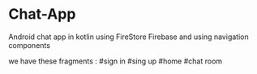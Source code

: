 # Chat-App
Android chat app in kotlin using FireStore Firebase
and using navigation components 

we have these fragments : 
#sign in 
#sing up 
#home 
#chat room 
